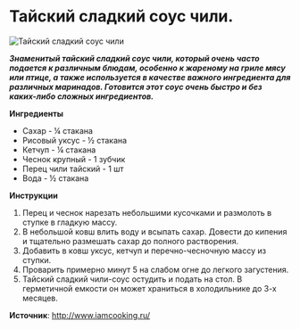 # Тайский сладкий соус чили.

![Тайский сладкий соус чили](/images/Kulinar/Sous/thai-sweet-chili-sauce.jpg 'Тайский сладкий соус чили')

_**Знаменитый тайский сладкий соус чили, который очень часто подается к различным блюдам, особенно к жареному на гриле мясу или птице, а также используется в качестве важного ингредиента для различных маринадов.  Готовится этот соус очень быстро и без каких-либо сложных ингредиентов.**_

**Ингредиенты**

- Сахар - ¼ стакана
- Рисовый уксус - ½ стакана
- Кетчуп - ¼ стакана
- Чеснок крупный - 1 зубчик
- Перец чили тайский - 1 шт
- Вода  - ½ стакана

**Инструкции**

1. Перец и чеснок нарезать небольшими кусочками и размолоть в ступке в гладкую массу.
2. В небольшой ковш влить воду и всыпать сахар. Довести до кипения и тщательно размешать сахар до полного растворения.
3. Добавить в ковш уксус, кетчуп и перечно-чесночную массу из ступки.
4. Проварить примерно минут 5 на слабом огне до легкого загустения.
5. Тайский сладкий чили-соус остудить и подать на стол. В герметичной емкости он может храниться в холодильнике до 3-х месяцев.

**Источник**: http://www.iamcooking.ru/
